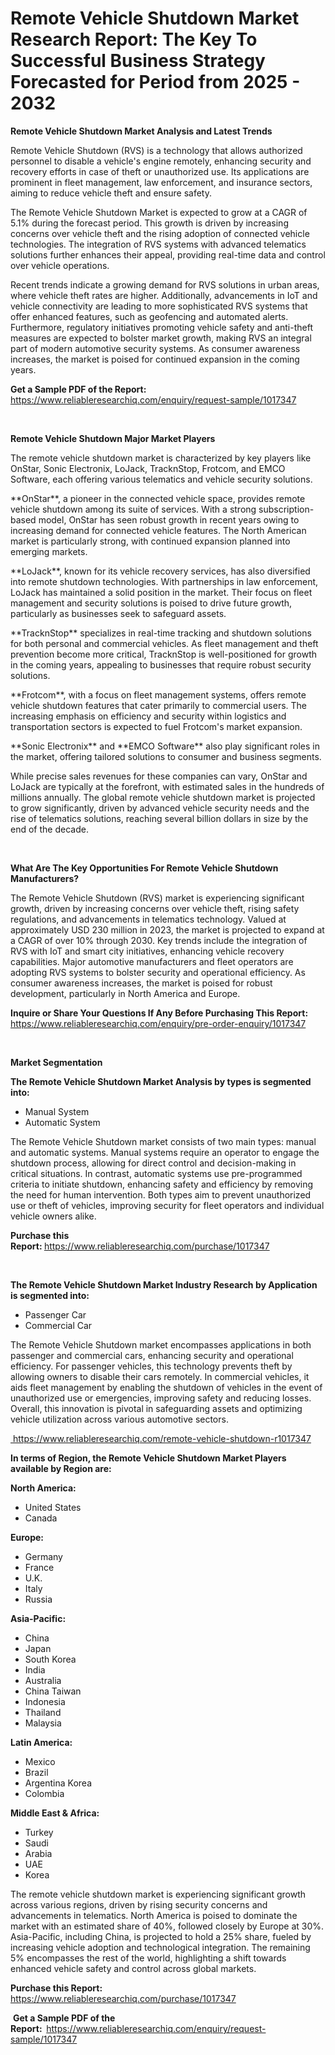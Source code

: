 <p><h1>Remote Vehicle Shutdown Market Research Report: The Key To Successful Business Strategy Forecasted for Period from 2025 - 2032</h1></p><p><strong>Remote Vehicle Shutdown Market Analysis and Latest Trends</strong></p>
<p><p>Remote Vehicle Shutdown (RVS) is a technology that allows authorized personnel to disable a vehicle's engine remotely, enhancing security and recovery efforts in case of theft or unauthorized use. Its applications are prominent in fleet management, law enforcement, and insurance sectors, aiming to reduce vehicle theft and ensure safety.</p><p>The Remote Vehicle Shutdown Market is expected to grow at a CAGR of 5.1% during the forecast period. This growth is driven by increasing concerns over vehicle theft and the rising adoption of connected vehicle technologies. The integration of RVS systems with advanced telematics solutions further enhances their appeal, providing real-time data and control over vehicle operations.</p><p>Recent trends indicate a growing demand for RVS solutions in urban areas, where vehicle theft rates are higher. Additionally, advancements in IoT and vehicle connectivity are leading to more sophisticated RVS systems that offer enhanced features, such as geofencing and automated alerts. Furthermore, regulatory initiatives promoting vehicle safety and anti-theft measures are expected to bolster market growth, making RVS an integral part of modern automotive security systems. As consumer awareness increases, the market is poised for continued expansion in the coming years.</p></p>
<p><strong>Get a Sample PDF of the Report:&nbsp;</strong> <a href="https://www.reliableresearchiq.com/enquiry/request-sample/1017347?utm_campaign=2799&utm_medium=2&utm_source=Github&utm_content=ia&utm_term=17042025&utm_id=remote-vehicle-shutdown">https://www.reliableresearchiq.com/enquiry/request-sample/1017347</a></p>
<p>&nbsp;</p>
<p><strong>Remote Vehicle Shutdown Major Market Players</strong></p>
<p><p>The remote vehicle shutdown market is characterized by key players like OnStar, Sonic Electronix, LoJack, TracknStop, Frotcom, and EMCO Software, each offering various telematics and vehicle security solutions.</p><p>**OnStar**, a pioneer in the connected vehicle space, provides remote vehicle shutdown among its suite of services. With a strong subscription-based model, OnStar has seen robust growth in recent years owing to increasing demand for connected vehicle features. The North American market is particularly strong, with continued expansion planned into emerging markets.</p><p>**LoJack**, known for its vehicle recovery services, has also diversified into remote shutdown technologies. With partnerships in law enforcement, LoJack has maintained a solid position in the market. Their focus on fleet management and security solutions is poised to drive future growth, particularly as businesses seek to safeguard assets.</p><p>**TracknStop** specializes in real-time tracking and shutdown solutions for both personal and commercial vehicles. As fleet management and theft prevention become more critical, TracknStop is well-positioned for growth in the coming years, appealing to businesses that require robust security solutions.</p><p>**Frotcom**, with a focus on fleet management systems, offers remote vehicle shutdown features that cater primarily to commercial users. The increasing emphasis on efficiency and security within logistics and transportation sectors is expected to fuel Frotcom's market expansion.</p><p>**Sonic Electronix** and **EMCO Software** also play significant roles in the market, offering tailored solutions to consumer and business segments. </p><p>While precise sales revenues for these companies can vary, OnStar and LoJack are typically at the forefront, with estimated sales in the hundreds of millions annually. The global remote vehicle shutdown market is projected to grow significantly, driven by advanced vehicle security needs and the rise of telematics solutions, reaching several billion dollars in size by the end of the decade.</p></p>
<p>&nbsp;</p>
<p><strong>What Are The Key Opportunities For Remote Vehicle Shutdown Manufacturers?</strong></p>
<p><p>The Remote Vehicle Shutdown (RVS) market is experiencing significant growth, driven by increasing concerns over vehicle theft, rising safety regulations, and advancements in telematics technology. Valued at approximately USD 230 million in 2023, the market is projected to expand at a CAGR of over 10% through 2030. Key trends include the integration of RVS with IoT and smart city initiatives, enhancing vehicle recovery capabilities. Major automotive manufacturers and fleet operators are adopting RVS systems to bolster security and operational efficiency. As consumer awareness increases, the market is poised for robust development, particularly in North America and Europe.</p></p>
<p><strong>Inquire or Share Your Questions If Any Before Purchasing This Report:</strong> <a href="https://www.reliableresearchiq.com/enquiry/pre-order-enquiry/1017347?utm_campaign=2799&utm_medium=2&utm_source=Github&utm_content=ia&utm_term=17042025&utm_id=remote-vehicle-shutdown">https://www.reliableresearchiq.com/enquiry/pre-order-enquiry/1017347</a></p>
<p>&nbsp;</p>
<p><strong>Market Segmentation</strong></p>
<p><strong>The Remote Vehicle Shutdown Market Analysis by types is segmented into:</strong></p>
<p><ul><li>Manual System</li><li>Automatic System</li></ul></p>
<p><p>The Remote Vehicle Shutdown market consists of two main types: manual and automatic systems. Manual systems require an operator to engage the shutdown process, allowing for direct control and decision-making in critical situations. In contrast, automatic systems use pre-programmed criteria to initiate shutdown, enhancing safety and efficiency by removing the need for human intervention. Both types aim to prevent unauthorized use or theft of vehicles, improving security for fleet operators and individual vehicle owners alike.</p></p>
<p><strong>Purchase this Report:&nbsp;</strong><a href="https://www.reliableresearchiq.com/purchase/1017347?utm_campaign=2799&utm_medium=2&utm_source=Github&utm_content=ia&utm_term=17042025&utm_id=remote-vehicle-shutdown">https://www.reliableresearchiq.com/purchase/1017347</a></p>
<p>&nbsp;</p>
<p><strong>The Remote Vehicle Shutdown Market Industry Research by Application is segmented into:</strong></p>
<p><ul><li>Passenger Car</li><li>Commercial Car</li></ul></p>
<p><p>The Remote Vehicle Shutdown market encompasses applications in both passenger and commercial cars, enhancing security and operational efficiency. For passenger vehicles, this technology prevents theft by allowing owners to disable their cars remotely. In commercial vehicles, it aids fleet management by enabling the shutdown of vehicles in the event of unauthorized use or emergencies, improving safety and reducing losses. Overall, this innovation is pivotal in safeguarding assets and optimizing vehicle utilization across various automotive sectors.</p></p>
<p><a href="https://www.reliableresearchiq.com/remote-vehicle-shutdown-r1017347?utm_campaign=2799&utm_medium=2&utm_source=Github&utm_content=ia&utm_term=17042025&utm_id=remote-vehicle-shutdown">&nbsp;https://www.reliableresearchiq.com/remote-vehicle-shutdown-r1017347</a></p>
<p><strong>In terms of Region, the Remote Vehicle Shutdown Market Players available by Region are:</strong></p>
<p>
    <p> <strong> North America: </strong>
        <ul>
            <li>United States</li>
            <li>Canada</li>
        </ul>
        </p> 
    <p> <strong> Europe: </strong>
        <ul>
            <li>Germany</li>
            <li>France</li>
            <li>U.K.</li>
            <li>Italy</li>
            <li>Russia</li>
        </ul>
        </p> 
    <p> <strong> Asia-Pacific: </strong>
        <ul>
            <li>China</li>
            <li>Japan</li>
            <li>South Korea</li>
            <li>India</li>
            <li>Australia</li>
            <li>China Taiwan</li>
            <li>Indonesia</li>
            <li>Thailand</li>
            <li>Malaysia</li>
        </ul>
        </p> 
    <p> <strong> Latin America: </strong>
        <ul>
            <li>Mexico</li>
            <li>Brazil</li>
            <li>Argentina Korea</li>
            <li>Colombia</li>
        </ul>
        </p> 
    <p> <strong> Middle East & Africa: </strong>
        <ul>
            <li>Turkey</li>
            <li>Saudi</li>
            <li>Arabia</li>
            <li>UAE</li>
            <li>Korea</li>
        </ul>
    </p>
    </p>
<p><p>The remote vehicle shutdown market is experiencing significant growth across various regions, driven by rising security concerns and advancements in telematics. North America is poised to dominate the market with an estimated share of 40%, followed closely by Europe at 30%. Asia-Pacific, including China, is projected to hold a 25% share, fueled by increasing vehicle adoption and technological integration. The remaining 5% encompasses the rest of the world, highlighting a shift towards enhanced vehicle safety and control across global markets.</p></p>
<p><strong>Purchase this Report: </strong><a href="https://www.reliableresearchiq.com/purchase/1017347?utm_campaign=2799&utm_medium=2&utm_source=Github&utm_content=ia&utm_term=17042025&utm_id=remote-vehicle-shutdown">https://www.reliableresearchiq.com/purchase/1017347</a></p>
<p>&nbsp;<strong>Get a Sample PDF of the Report:&nbsp;&nbsp;</strong><a href="https://www.reliableresearchiq.com/enquiry/request-sample/1017347?utm_campaign=2799&utm_medium=2&utm_source=Github&utm_content=ia&utm_term=17042025&utm_id=remote-vehicle-shutdown">https://www.reliableresearchiq.com/enquiry/request-sample/1017347</a></p>
<p><strong></strong></p>
<p><p></p><p></p><p></p></p>